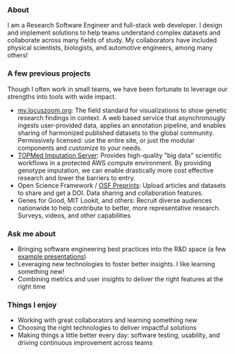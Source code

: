 ### About
I am a Research Software Engineer and full-stack web developer. I design and implement solutions to help teams understand complex datasets and collaborate across many fields of study. My collaborators have included physical scientists, biologists, and automotive engineers, among many others!

### A few previous projects
Though I often work in small teams, we have been fortunate to leverage our strengths into tools with wide impact.

* [my.locuszoom.org](https://my.locuszoom.org): The field standard for visualizations to show genetic research findings in context. A web based service that asynchronougly ingests user-provided data, applies an annotation pipeline, and enables sharing of harmonized published datasets to the global community. Permissively licensed: use the entire site, or just the modular components and customize to your needs.
* [TOPMed Imputation Server](https://imputation.biodatacatalyst.nhlbi.nih.gov/#!): Provides high-quality "big data" scientific workflows in a protected AWS compute environment. By providing genotype imputation, we can enable drastically more cost effective research and lower the barriers to entry.
* Open Science Framework / [OSF Preprints](https://osf.io/preprints/): Upload articles and datasets to share and get a DOI. Data sharing and collaboration features.
* Genes for Good, MIT Lookit, and others: Recruit diverse audiences nationwide to help contribute to better, more representative research. Surveys, videos, and other capabilities


### Ask me about
* Bringing software engineering best practices into the R&D space (a few [example presentations](https://github.com/abought/slides/tree/gh-pages/csg))
* Leveraging new technologies to foster better insights. I like learning something new!
* Combining metrics and user insights to deliver the right features at the right time

### Things I enjoy
* Working with great collaborators and learning something new
* Choosing the right technologies to deliver impactful solutions
* Making things a little better every day: software testing, usability, and driving continuous improvement across teams
